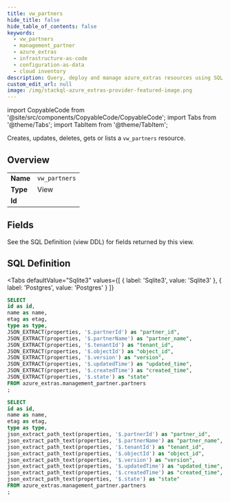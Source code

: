 ```yaml
--- 
title: vw_partners
hide_title: false
hide_table_of_contents: false
keywords:
  - vw_partners
  - management_partner
  - azure_extras
  - infrastructure-as-code
  - configuration-as-data
  - cloud inventory
description: Query, deploy and manage azure_extras resources using SQL
custom_edit_url: null
image: /img/stackql-azure_extras-provider-featured-image.png
---
```


import CopyableCode from '@site/src/components/CopyableCode/CopyableCode';
import Tabs from '@theme/Tabs';
import TabItem from '@theme/TabItem';

Creates, updates, deletes, gets or lists a <code>vw_partners</code> resource.

## Overview
<table><tbody>
<tr><td><b>Name</b></td><td><code>vw_partners</code></td></tr>
<tr><td><b>Type</b></td><td>View</td></tr>
<tr><td><b>Id</b></td><td><CopyableCode code="azure_extras.management_partner.vw_partners" /></td></tr>
</tbody></table>

## Fields

See the SQL Definition (view DDL) for fields returned by this view.

## SQL Definition

<Tabs
defaultValue="Sqlite3"
values={[
{ label: 'Sqlite3', value: 'Sqlite3' },
{ label: 'Postgres', value: 'Postgres' }
]}
>
<TabItem value="Sqlite3">

```sql
SELECT
id as id,
name as name,
etag as etag,
type as type,
JSON_EXTRACT(properties, '$.partnerId') as "partner_id",
JSON_EXTRACT(properties, '$.partnerName') as "partner_name",
JSON_EXTRACT(properties, '$.tenantId') as "tenant_id",
JSON_EXTRACT(properties, '$.objectId') as "object_id",
JSON_EXTRACT(properties, '$.version') as "version",
JSON_EXTRACT(properties, '$.updatedTime') as "updated_time",
JSON_EXTRACT(properties, '$.createdTime') as "created_time",
JSON_EXTRACT(properties, '$.state') as "state"
FROM azure_extras.management_partner.partners
;
```

</TabItem>
<TabItem value="Postgres">

```sql
SELECT
id as id,
name as name,
etag as etag,
type as type,
json_extract_path_text(properties, '$.partnerId') as "partner_id",
json_extract_path_text(properties, '$.partnerName') as "partner_name",
json_extract_path_text(properties, '$.tenantId') as "tenant_id",
json_extract_path_text(properties, '$.objectId') as "object_id",
json_extract_path_text(properties, '$.version') as "version",
json_extract_path_text(properties, '$.updatedTime') as "updated_time",
json_extract_path_text(properties, '$.createdTime') as "created_time",
json_extract_path_text(properties, '$.state') as "state"
FROM azure_extras.management_partner.partners
;
```

</TabItem>
</Tabs>
